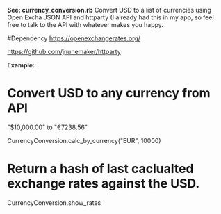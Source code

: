 **See: currency_conversion.rb**
Convert USD to a list of currencies using Open Excha JSON API and httparty (I already had this in my app, so feel free to talk to the API with whatever makes you happy.

#Dependency
https://openexchangerates.org/ 

https://github.com/jnunemaker/httparty


**Example:**


# Convert USD to any currency from API
"$10,000.00" to "€7238.56" 


CurrencyConversion.calc_by_currency("EUR", 10000)

# Return a hash of last caclualted exchange rates against the USD.
CurrencyConversion.show_rates



